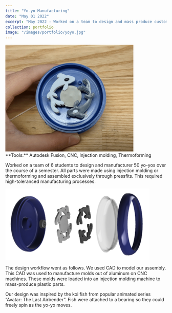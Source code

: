 ```yaml
---
title: "Yo-yo Manufacturing"
date: "May 01 2022"
excerpt: "May 2022 - Worked on a team to design and mass produce custom plastic yo-yos. Parts were manufactured using injection molding and thermoforming processes."
collection: portfolio
image: "/images/portfolio/yoyo.jpg"
---
```


<img src="/images/portfolio/yoyo.gif" width="400"/>

<br>
**Tools:** Autodesk Fusion, CNC, Injection molding, Thermoforming

Worked on a team of 6 students to design and manufacturer 50 yo-yos over the course of a semester. All parts were made using injection molding or thermoforming and assembled exclusively through pressfits. This required high-toleranced manufacturing processes.

<img src="/images/portfolio/yoyo_assembly.PNG" width="450"/>

The design workflow went as follows. We used CAD to model our assembly. This CAD was used to manufacture molds out of aluminum on CNC machines. These molds were loaded into an injection molding machine to mass-produce plastic parts.

Our design was inspired by the koi fish from popular animated series “Avatar: The Last Airbender”. Fish were attached to a bearing so they could freely spin as the yo-yo moves.